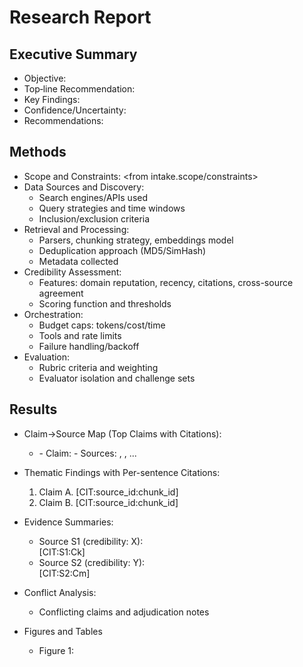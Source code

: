 # Research Report

## Executive Summary
- Objective: <fill from intake.objective>
- Top‑line Recommendation: <from metadata.topline_recommendation>
- Key Findings: <brief bullet list>
- Confidence/Uncertainty: <summary>
- Recommendations: <actions>

## Methods
- Scope and Constraints: <from intake.scope/constraints>
- Data Sources and Discovery:
  - Search engines/APIs used
  - Query strategies and time windows
  - Inclusion/exclusion criteria
- Retrieval and Processing:
  - Parsers, chunking strategy, embeddings model
  - Deduplication approach (MD5/SimHash)
  - Metadata collected
- Credibility Assessment:
  - Features: domain reputation, recency, citations, cross-source agreement
  - Scoring function and thresholds
- Orchestration:
  - Budget caps: tokens/cost/time
  - Tools and rate limits
  - Failure handling/backoff
- Evaluation:
  - Rubric criteria and weighting
  - Evaluator isolation and challenge sets

## Results
- Claim→Source Map (Top Claims with Citations):
  - <for each item in metadata.claim_source_map>
    - Claim: <claim>
      - Sources: <domain1>, <domain2>, ...

- Thematic Findings with Per-sentence Citations:
  1. Claim A. [CIT:source_id:chunk_id]
  2. Claim B. [CIT:source_id:chunk_id]
- Evidence Summaries:
  - Source S1 (credibility: X): <summary> [CIT:S1:Ck]
  - Source S2 (credibility: Y): <summary> [CIT:S2:Cm]
- Conflict Analysis:
  - Conflicting claims and adjudication notes
- Figures and Tables
  - Figure 1: <title> (provenance: <artifact_id or URL>)
  - Table 1: <title> (provenance: <artifact_id or dataset version>)

## Discussion
- Interpretation of findings
- Limitations and potential biases
- Uncertainty quantification per claim
- Implications and alternatives

## Recommendations
- Actionable next steps with priority and rationale
- Risks and mitigations

## References
- Automatic bibliography (ordered by first citation)
  - [S1] Author, Title, Venue, Year, URL, Accessed date.
  - [S2] ...

## Appendix
- Intake Scope Card snapshot
- Tool usage and costs
- Reproduction guide (env, seeds, versions)
- Full lineage and artifact IDs
